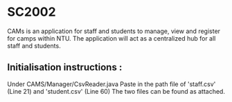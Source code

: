 # SC2002
CAMs is an application for staff and students to manage, view and register for
camps within NTU. The application will act as a centralized hub for all staff and
students. 
## Initialisation instructions :
Under CAMS/Manager/CsvReader.java
Paste in the path file of 'staff.csv' (Line 21) and 'student.csv' (Line 60)
The two files can be found as attached.
